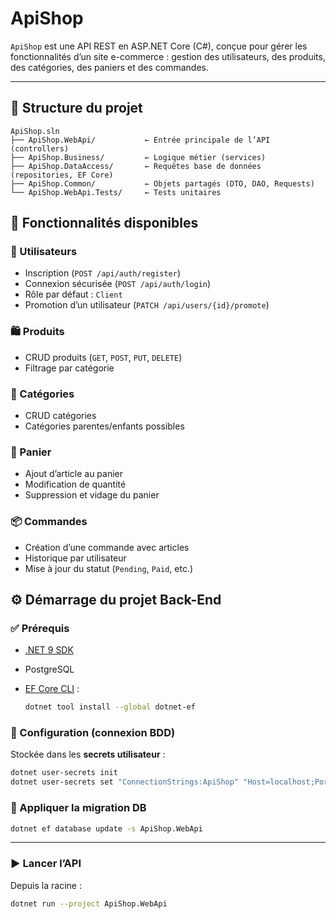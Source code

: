 # ApiShop

`ApiShop` est une API REST en ASP.NET Core (C#), conçue pour gérer les fonctionnalités d’un site e-commerce : gestion des utilisateurs, des produits, des catégories, des paniers et des commandes.

---

## 📂 Structure du projet

```
ApiShop.sln
├── ApiShop.WebApi/           ← Entrée principale de l’API (controllers)
├── ApiShop.Business/         ← Logique métier (services)
├── ApiShop.DataAccess/       ← Requêtes base de données (repositories, EF Core)
├── ApiShop.Common/           ← Objets partagés (DTO, DAO, Requests)
└── ApiShop.WebApi.Tests/     ← Tests unitaires
```

## 🚀 Fonctionnalités disponibles

### 👤 Utilisateurs

* Inscription (`POST /api/auth/register`)
* Connexion sécurisée (`POST /api/auth/login`)
* Rôle par défaut : `Client`
* Promotion d’un utilisateur (`PATCH /api/users/{id}/promote`)

### 🛍️ Produits

* CRUD produits (`GET`, `POST`, `PUT`, `DELETE`)
* Filtrage par catégorie

### 📂 Catégories

* CRUD catégories
* Catégories parentes/enfants possibles

### 🛒 Panier

* Ajout d’article au panier
* Modification de quantité
* Suppression et vidage du panier

### 📦 Commandes

* Création d’une commande avec articles
* Historique par utilisateur
* Mise à jour du statut (`Pending`, `Paid`, etc.)

## ⚙️ Démarrage du projet Back-End

### ✅ Prérequis

* [.NET 9 SDK](https://dotnet.microsoft.com/download)
* PostgreSQL
* [EF Core CLI](https://learn.microsoft.com/ef/core/cli/dotnet) :

  ```bash
  dotnet tool install --global dotnet-ef
  ```

### 🔐 Configuration (connexion BDD)

Stockée dans les **secrets utilisateur** :

```bash
dotnet user-secrets init
dotnet user-secrets set "ConnectionStrings:ApiShop" "Host=localhost;Port=5432;Database=ApiShop;Username=postgres;Password=yourPassword"
```

### 🧱 Appliquer la migration DB

```bash
dotnet ef database update -s ApiShop.WebApi
```

---

### ▶️ Lancer l’API

Depuis la racine :

```bash
dotnet run --project ApiShop.WebApi
```
